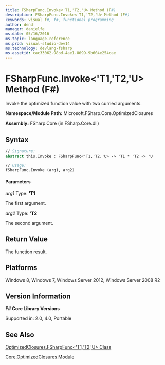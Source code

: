 ```yaml
---
title: FSharpFunc.Invoke<'T1,'T2,'U> Method (F#)
description: FSharpFunc.Invoke<'T1,'T2,'U> Method (F#)
keywords: visual f#, f#, functional programming
author: dend
manager: danielfe
ms.date: 05/16/2016
ms.topic: language-reference
ms.prod: visual-studio-dev14
ms.technology: devlang-fsharp
ms.assetid: cac33062-98bd-4ae1-8099-9b604e254cae 
---
```


# FSharpFunc.Invoke<'T1,'T2,'U> Method (F#)

Invoke the optimized function value with two curried arguments.

**Namespace/Module Path:** Microsoft.FSharp.Core.OptimizedClosures

**Assembly:** FSharp.Core (in FSharp.Core.dll)


## Syntax

```fsharp
// Signature:
abstract this.Invoke : FSharpFunc<'T1,'T2,'U> -> 'T1 * 'T2 -> 'U

// Usage:
fSharpFunc.Invoke (arg1, arg2)
```

#### Parameters
*arg1*
Type: **'T1**


The first argument.


*arg2*
Type: **'T2**


The second argument.

## Return Value

The function result.

## Platforms
Windows 8, Windows 7, Windows Server 2012, Windows Server 2008 R2


## Version Information
**F# Core Library Versions**

Supported in: 2.0, 4.0, Portable

## See Also
[OptimizedClosures.FSharpFunc&#60;'T1,'T2,'U&#62; Class](OptimizedClosures.FSharpFunc%5B%27T1%2C%27T2%2C%27U%5D-Class-%5BFSharp%5D.md)

[Core.OptimizedClosures Module](Core.OptimizedClosures-Module-%5BFSharp%5D.md)